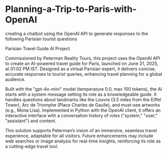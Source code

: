 # Planning-a-Trip-to-Paris-with-OpenAI
creating a chatbot using the OpenAI API to generate responses to the following Parisian tourist questions




Parisian Travel Guide AI Project

Commissioned by Peterman Reality Tours, this project uses the OpenAI API to create an AI-powered travel guide for Paris, launched on June 21, 2025, at 01:02 PM IST. Designed as a virtual Parisian expert, it delivers concise, accurate responses to tourist queries, enhancing travel planning for a global audience.

Built with the "gpt-4o-mini" model (temperature 0.0, max 100 tokens), the AI starts with a system message setting its role as a knowledgeable guide. It handles questions about landmarks like the Louvre (3.5 miles from the Eiffel Tower), Arc de Triomphe (Place Charles de Gaulle), and must-see artworks (e.g., Mona Lisa). Implemented in Python with the OpenAI client, it offers an interactive interface with a conversation history of roles ("system," "user," "assistant") and content.

This solution supports Peterman’s vision of an immersive, seamless travel experience, adaptable for all visitors. Future enhancements may include web searches or image analysis for real-time insights, reinforcing its role as a cutting-edge travel tool.
